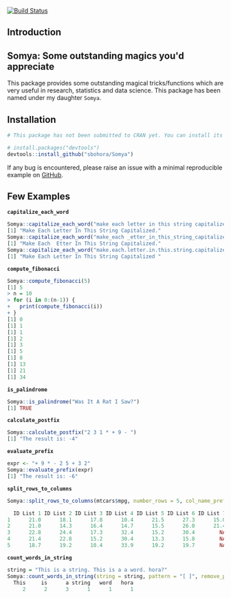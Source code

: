 [![Build Status](https://travis-ci.com/sbohora/Somya.svg?token=shyYTzvvbsLRHsRAWXTg)](https://travis-ci.com/sbohora/Somya)

## Introduction
## Somya: Some outstanding magics you'd appreciate
This package provides some outstanding magical tricks/functions which are very useful in research, statistics and data science. This package has been named under my daughter `Somya`.

## Installation

``` r
# This package has not been submitted to CRAN yet. You can install its development version from GitHub.

# install.packages("devtools")
devtools::install_github("sbohora/Somya")
```

If any bug is encountered, please raise an issue with a minimal reproducible example on [GitHub](https://github.com/sbohora/Somya/issues).

## Few Examples

**`capitalize_each_word`**

```r
Somya::capitalize_each_word("make each letter in this string capitalized.", pattern = NULL)
[1] "Make Each Letter In This String Capitalized."
Somya::capitalize_each_word("make_each _etter_in_this_string_capitalized.", pattern = "[_]")
[1] "Make Each  Etter In This String Capitalized."
Somya::capitalize_each_word("make.each.letter.in.this.string.capitalized.", pattern = "[.]")
[1] "Make Each Letter In This String Capitalized "
```

**`compute_fibonacci`**

```r
Somya::compute_fibonacci(5)
[1] 5
> n = 10
> for (i in 0:(n-1)) {
+   print(compute_fibonacci(i))
+ }
[1] 0
[1] 1
[1] 1
[1] 2
[1] 3
[1] 5
[1] 8
[1] 13
[1] 21
[1] 34
```
**`is_palindrome`**

```r
Somya::is_palindrome("Was It A Rat I Saw?")
[1] TRUE
```

**`calculate_postfix`**

```r
Somya::calculate_postfix("2 3 1 * + 9 - ")
[1] "The result is: -4"
```

**`evaluate_prefix`**

```r
expr <- "+ 9 * - 2 5 + 3 2"
Somya::evaluate_prefix(expr)
[1] "The result is: -6"
```

**`split_rows_to_columns`**

```r
Somya::split_rows_to_columns(mtcars$mpg, number_rows = 5, col_name_prefix = "ID List")

  ID List 1 ID List 2 ID List 3 ID List 4 ID List 5 ID List 6 ID List 7
1      21.0      18.1      17.8      10.4      21.5      27.3      15.0
2      21.0      14.3      16.4      14.7      15.5      26.0      21.4
3      22.8      24.4      17.3      32.4      15.2      30.4        NA
4      21.4      22.8      15.2      30.4      13.3      15.8        NA
5      18.7      19.2      10.4      33.9      19.2      19.7        NA
```

**`count_words_in_string`**

```r
string = "This is a string. This is a a word. hora?"
Somya::count_words_in_string(string = string, pattern = "[ ]", remove_punctuation = TRUE)
  This     is      a string   word   hora 
     2      2      3      1      1      1 
```